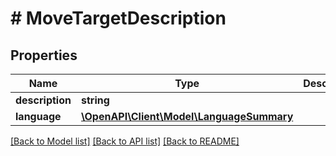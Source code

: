 # # MoveTargetDescription

## Properties

Name | Type | Description | Notes
------------ | ------------- | ------------- | -------------
**description** | **string** |  | [optional]
**language** | [**\OpenAPI\Client\Model\LanguageSummary**](LanguageSummary.md) |  |

[[Back to Model list]](../../README.md#models) [[Back to API list]](../../README.md#endpoints) [[Back to README]](../../README.md)
